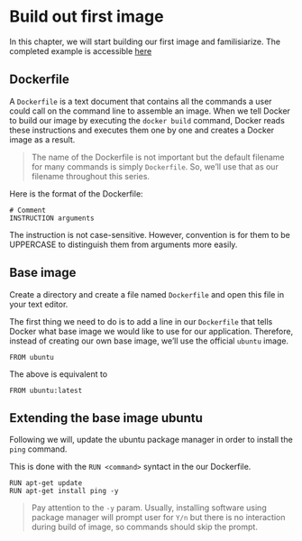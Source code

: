 # Build out first image

In this chapter, we will start building our first image and familisiarize. The completed example is accessible [here](https://github.com/dockerforfriends/webinar-material/blob/main/chapter-4/Dockerfile)

## Dockerfile

A `Dockerfile` is a text document that contains all the commands a user could call on the command line to assemble an image. When we tell Docker to build our image by executing the `docker build` command, Docker reads these instructions and executes them one by one and creates a Docker image as a result.

> The name of the Dockerfile is not important but the default filename for many commands is simply `Dockerfile`. So, we’ll use that as our filename throughout this series.

Here is the format of the Dockerfile:

```
# Comment
INSTRUCTION arguments
```

The instruction is not case-sensitive. However, convention is for them to be UPPERCASE to distinguish them from arguments more easily.

## Base image

Create a directory and create a file named `Dockerfile` and open this file in your text editor.

The first thing we need to do is to add a line in our `Dockerfile` that tells Docker what base image we would like to use for our application. Therefore, instead of creating our own base image, we’ll use the official `ubuntu` image.

```
FROM ubuntu
```

The above is equivalent to 

```
FROM ubuntu:latest
```

## Extending the base image ubuntu

Following we will, update the ubuntu package manager in order to install the `ping` command.

This is done with the `RUN <command>` syntact in the our Dockerfile.

```
RUN apt-get update
RUN apt-get install ping -y
```

> Pay attention to the `-y` param. Usually, installing software using package manager will prompt user for `Y/n` but there is no interaction during build of image, so commands should skip the prompt.


